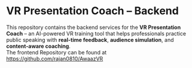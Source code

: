 # VR Presentation Coach – Backend  

This repository contains the backend services for the **VR Presentation Coach** – an AI-powered VR training tool that helps professionals practice public speaking with **real-time feedback**, **audience simulation**, and **content-aware coaching**.  
The frontend Repository can be found at https://github.com/rajan0810/AwaazVR
